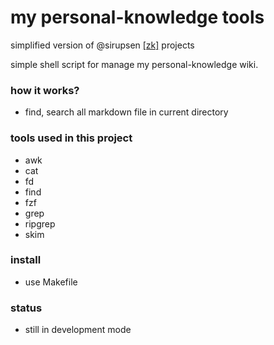 my personal-knowledge tools
=======================
simplified version of @sirupsen [[zk]](https://github.com/sirupsen/zk) projects

simple shell script for manage my personal-knowledge wiki.


### how it works?
  - find, search all markdown file in current directory

### tools used in this project
  - awk
  - cat
  - fd
  - find
  - fzf
  - grep
  - ripgrep
  - skim

### install
  - use Makefile

### status
  - still in development mode
